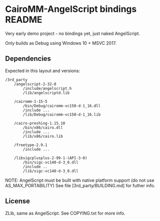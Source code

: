 # CairoMM-AngelScript bindings README

Very early demo project - no bindings yet, just naked AngelScript.

Only builds as Debug using Windows 10 + MSVC 2017.

## Dependencies

Expected in this layout and versions:

```
/3rd_party
    /angelscript-2-32-0
        /include/angelscript.h
        /lib/angelscriptd.lib

    /cairomm-1-15-5
        /bin/Debug/cairomm-vc150-d-1_16.dll
        /include ...
        /lib/Debug/cairomm-vc150-d-1_16.lib
    
    /cairo-preshing-1.15.10
        /bin/x86/cairo.dll
        /include ...
        /lib/x86/cairo.lib
    
    /freetype-2.9.1
        /include ...
    
    /libsigcplusplus-2-99-1-(API-3-0)
        /bin/sigc-vc140-d-3_0.dll
        /include ..
        /lib/sigc-vc140-d-3_0.dll            
```

NOTE: AngelScript must be built with native platform support (do not use AS_MAX_PORTABILITY)
See file [3rd_party/BUILDING.md] for futher info.

## License

ZLib, same as AngelScript. See COPYING.txt for more info.

